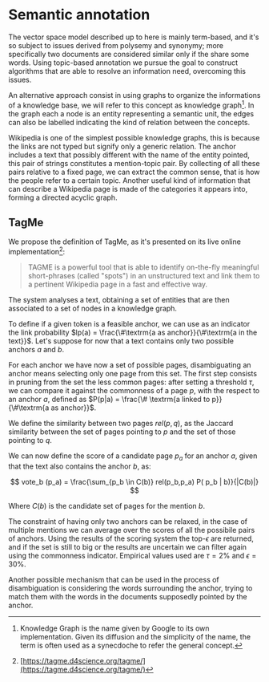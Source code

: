 # Semantic annotation
The vector space model described up to here is mainly term-based, and it's so subject to issues derived from polysemy and synonymy;
more specifically two documents are considered similar only if the share some words.
Using topic-based annotation we pursue the goal to construct algorithms that are able to resolve an information need, overcoming this issues.

An alternative approach consist in using graphs to organize the informations of a knowledge base, we will refer to this concept as knowledge graph[^1].
In the graph each a node is an entity representing a semantic unit, the edges can also be labelled indicating the kind of relation between the concepts.

Wikipedia is one of the simplest possible knowledge graphs, this is because the links are not typed but signify only a generic relation.
The anchor includes a text that possibly different with the name of the entity pointed, this pair of strings constitutes a mention-topic pair.
By collecting of all these pairs relative to a fixed page, we can extract the common sense, that is how the people refer to a certain topic.
Another useful kind of information that can describe a Wikipedia page is made of the categories it appears into, forming a directed acyclic graph.

## TagMe
We propose the definition of TagMe, as it's presented on its live online implementation[^2]:

> TAGME is a powerful tool that is able to identify on-the-fly meaningful short-phrases (called "spots") in an unstructured text and link them to a pertinent Wikipedia page in a fast and effective way.

The system analyses a text, obtaining a set of entities that are then associated to a set of nodes in a knowledge graph.

To define if a given token is a feasible anchor, we can use as an indicator the link probability $lp(a) = \frac{\#\textrm{a as anchor}}{\#\textrm{a in the text}}$.
Let's suppose for now that a text contains only two possible anchors $a$ and $b$.

For each anchor we have now a set of possible pages, disambiguating an anchor means selecting only one page from this set.
The first step consists in pruning from the set the less common pages: after setting a threshold $\tau$, we can compare it against the commonness of a page $p$, with the respect to an anchor $a$, defined as $P(p|a) = \frac{\# \textrm{a linked to p}}{\#\textrm{a as anchor}}$.

We define the similarity between two pages $rel(p,q)$, as the Jaccard similarity between the set of pages pointing to $p$ and the set of those pointing to $q$.

We can now define the score of a candidate page $p_a$ for an anchor $a$, given that the text also contains the anchor $b$, as:

$$
vote_b (p_a) = \frac{\sum_{p_b \in C(b)} rel(p_b,p_a) P( p_b | b)}{|C(b)|}
$$

Where $C(b)$ is the candidate set of pages for the mention $b$.

The constraint of having only two anchors can be relaxed, in the case of multiple mentions we can average over the scores of all the possibile pairs of anchors.
Using the results of the scoring system the top-$\epsilon$ are returned, and if the set is still to big or the results are uncertain we can filter again using the commonness indicator.
Empirical values used are $\tau = 2\%$ and $\epsilon=30\%$.

Another possible mechanism that can be used in the process of disambiguation is considering the words surrounding the anchor, trying to match them with the words in the documents supposedly pointed by the anchor.

[^1]: Knowledge Graph is the name given by Google to its own implementation. Given its diffusion and the simplicity of the name, the term is often used as a synecdoche to refer the general concept.
[^2]: [https://tagme.d4science.org/tagme/](https://tagme.d4science.org/tagme/)

